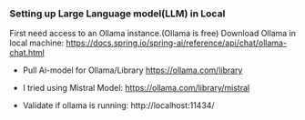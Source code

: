 ### Setting up Large Language model(LLM) in Local
First need access to an Ollama instance.(Ollama is free)
Download Ollama in local machine:
https://docs.spring.io/spring-ai/reference/api/chat/ollama-chat.html

* Pull Ai-model for Ollama/Library
https://ollama.com/library

* I tried using Mistral Model:
https://ollama.com/library/mistral

* Validate if ollama is running: http://localhost:11434/